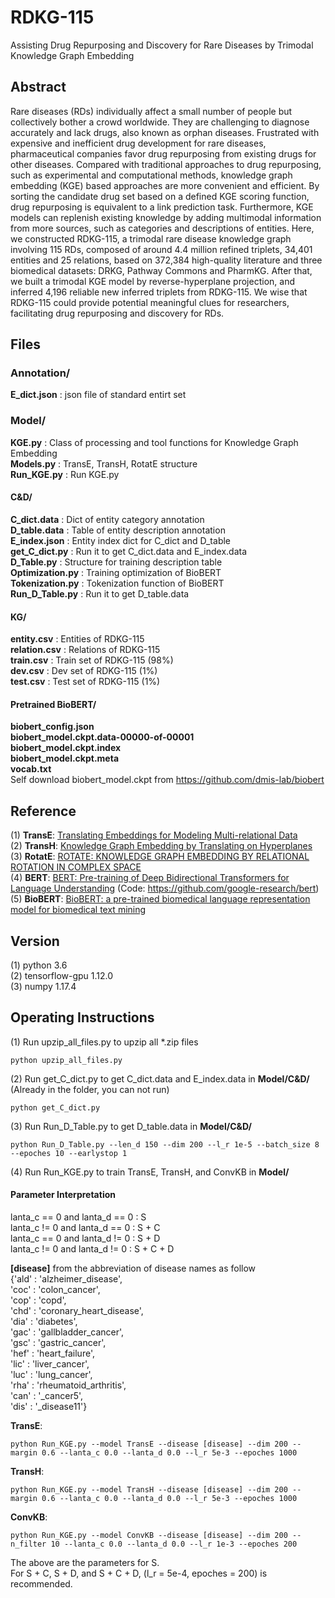 # RDKG-115
Assisting Drug Repurposing and Discovery for Rare Diseases by Trimodal Knowledge Graph Embedding   

## Abstract
Rare diseases (RDs) individually affect a small number of people but collectively bother a crowd worldwide. They are challenging to diagnose accurately and lack drugs, also known as orphan diseases. Frustrated with expensive and inefficient drug development for rare diseases, pharmaceutical companies favor drug repurposing from existing drugs for other diseases. Compared with traditional approaches to drug repurposing, such as experimental and computational methods, knowledge graph embedding (KGE) based approaches are more convenient and efficient. By sorting the candidate drug set based on a defined KGE scoring function, drug repurposing is equivalent to a link prediction task. Furthermore, KGE models can replenish existing knowledge by adding multimodal information from more sources, such as categories and descriptions of entities. Here, we constructed RDKG-115, a trimodal rare disease knowledge graph involving 115 RDs, composed of around 4.4 million refined triplets, 34,401 entities and 25 relations, based on 372,384 high-quality literature and three biomedical datasets: DRKG, Pathway Commons and PharmKG. After that, we built a trimodal KGE model by reverse-hyperplane projection, and inferred 4,196 reliable new inferred triplets from RDKG-115. We wise that RDKG-115 could provide potential meaningful clues for researchers, facilitating drug repurposing and discovery for RDs.  

## Files
### Annotation/
**E_dict.json** : json file of standard entirt set  

### Model/ 
**KGE.py** : Class of processing and tool functions for Knowledge Graph Embedding    
**Models.py** : TransE, TransH, RotatE structure    
**Run_KGE.py** : Run KGE.py        
#### C&D/
**C_dict.data** : Dict of entity category annotation  
**D_table.data** : Table of entity description annotation  
**E_index.json** : Entity index dict for C_dict and D_table  
**get_C_dict.py** : Run it to get C_dict.data and E_index.data    
**D_Table.py** : Structure for training description table        
**Optimization.py** : Training optimization of BioBERT     
**Tokenization.py** : Tokenization function of BioBERT     
**Run_D_Table.py** : Run it to get D_table.data  
#### KG/
**entity.csv** : Entities of RDKG-115  
**relation.csv** : Relations of RDKG-115  
**train.csv** : Train set of RDKG-115 (98%)    
**dev.csv** : Dev set of RDKG-115 (1%)  
**test.csv** : Test set of RDKG-115 (1%)  
#### Pretrained BioBERT/  
**biobert_config.json**  
**biobert_model.ckpt.data-00000-of-00001**  
**biobert_model.ckpt.index**  
**biobert_model.ckpt.meta**  
**vocab.txt**  
Self download biobert_model.ckpt from https://github.com/dmis-lab/biobert     

## Reference
(1) **TransE**: [Translating Embeddings for Modeling Multi-relational Data](https://www.cs.sjtu.edu.cn/~li-fang/deeplearning-for-modeling-multi-relational-data.pdf)   
(2) **TransH**: [Knowledge Graph Embedding by Translating on Hyperplanes](http://citeseerx.ist.psu.edu/viewdoc/download?doi=10.1.1.486.2800&rep=rep1&type=pdf)   
(3) **RotatE**: [ROTATE: KNOWLEDGE GRAPH EMBEDDING BY RELATIONAL ROTATION IN COMPLEX SPACE](https://arxiv.org/pdf/1902.10197.pdf)   
(4) **BERT**: [BERT: Pre-training of Deep Bidirectional Transformers for Language Understanding](https://arxiv.org/pdf/1810.04805.pdf) (Code: https://github.com/google-research/bert)    
(5) **BioBERT**: [BioBERT: a pre-trained biomedical language representation model for biomedical text mining](https://arxiv.org/pdf/1901.08746v2.pdf)

## Version
(1) python 3.6  
(2) tensorflow-gpu 1.12.0  
(3) numpy 1.17.4  

## Operating Instructions
(1) Run upzip_all_files.py to upzip all *.zip files
```
python upzip_all_files.py
```

(2) Run get_C_dict.py to get C_dict.data and E_index.data in **Model/C&D/** (Already in the folder, you can not run)    
```
python get_C_dict.py   
```

(3) Run Run_D_Table.py to get D_table.data in **Model/C&D/**     
```
python Run_D_Table.py --len_d 150 --dim 200 --l_r 1e-5 --batch_size 8 --epoches 10 --earlystop 1   
```

(4) Run Run_KGE.py to train TransE, TransH, and ConvKB in **Model/**
#### Parameter Interpretation  
lanta_c == 0 and lanta_d == 0 : S  
lanta_c != 0 and lanta_d == 0 : S + C  
lanta_c == 0 and lanta_d != 0 : S + D  
lanta_c != 0 and lanta_d != 0 : S + C + D  

**[disease]** from the abbreviation of disease names as follow      
{'ald' : 'alzheimer_disease',  
 'coc' : 'colon_cancer',  
 'cop' : 'copd',  
 'chd' : 'coronary_heart_disease',  
 'dia' : 'diabetes',  
 'gac' : 'gallbladder_cancer',  
 'gsc' : 'gastric_cancer',  
 'hef' : 'heart_failure',  
 'lic' : 'liver_cancer',  
 'luc' : 'lung_cancer',  
 'rha' : 'rheumatoid_arthritis',  
 'can' : '_cancer5',  
 'dis' : '_disease11'}   

**TransE**:   
```
python Run_KGE.py --model TransE --disease [disease] --dim 200 --margin 0.6 --lanta_c 0.0 --lanta_d 0.0 --l_r 5e-3 --epoches 1000
```
**TransH**:  
```
python Run_KGE.py --model TransH --disease [disease] --dim 200 --margin 0.6 --lanta_c 0.0 --lanta_d 0.0 --l_r 5e-3 --epoches 1000
```
**ConvKB**:  
```
python Run_KGE.py --model ConvKB --disease [disease] --dim 200 --n_filter 10 --lanta_c 0.0 --lanta_d 0.0 --l_r 1e-3 --epoches 200
```

The above are the parameters for S.  
For S + C, S + D, and S + C + D, (l_r = 5e-4,  epoches = 200) is recommended.  
